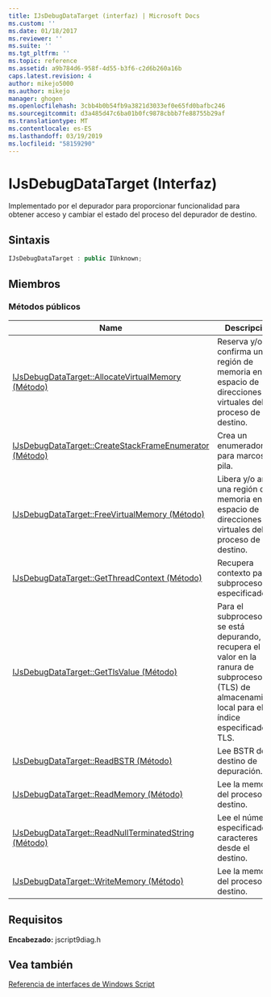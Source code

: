 ```yaml
---
title: IJsDebugDataTarget (interfaz) | Microsoft Docs
ms.custom: ''
ms.date: 01/18/2017
ms.reviewer: ''
ms.suite: ''
ms.tgt_pltfrm: ''
ms.topic: reference
ms.assetid: a9b784d6-958f-4d55-b3f6-c2d6b260a16b
caps.latest.revision: 4
author: mikejo5000
ms.author: mikejo
manager: ghogen
ms.openlocfilehash: 3cbb4b0b54fb9a3821d3033ef0e65fd0bafbc246
ms.sourcegitcommit: d3a485d47c6ba01b0fc9878cbbb7fe88755b29af
ms.translationtype: MT
ms.contentlocale: es-ES
ms.lasthandoff: 03/19/2019
ms.locfileid: "58159290"
---
```

# <a name="ijsdebugdatatarget-interface"></a>IJsDebugDataTarget (Interfaz)
Implementado por el depurador para proporcionar funcionalidad para obtener acceso y cambiar el estado del proceso del depurador de destino.  
  
## <a name="syntax"></a>Sintaxis  
  
```cpp
IJsDebugDataTarget : public IUnknown;  
```  
  
## <a name="members"></a>Miembros  
  
### <a name="public-methods"></a>Métodos públicos  
  
|Name|Descripción|  
|----------|-----------------|  
|[IJsDebugDataTarget::AllocateVirtualMemory (Método)](../../winscript/reference/ijsdebugdatatarget-allocatevirtualmemory-method.md)|Reserva y/o confirma una región de memoria en el espacio de direcciones virtuales del proceso de destino.|  
|[IJsDebugDataTarget::CreateStackFrameEnumerator (Método)](../../winscript/reference/ijsdebugdatatarget-createstackframeenumerator-method.md)|Crea un enumerador para marcos de pila.|  
|[IJsDebugDataTarget::FreeVirtualMemory (Método)](../../winscript/reference/ijsdebugdatatarget-freevirtualmemory-method.md)|Libera y/o anula una región de memoria en el espacio de direcciones virtuales del proceso de destino.|  
|[IJsDebugDataTarget::GetThreadContext (Método)](../../winscript/reference/ijsdebugdatatarget-getthreadcontext-method.md)|Recupera contexto para el subproceso especificado.|  
|[IJsDebugDataTarget::GetTlsValue (Método)](../../winscript/reference/ijsdebugdatatarget-gettlsvalue-method.md)|Para el subproceso que se está depurando, recupera el valor en la ranura de subproceso (TLS) de almacenamiento local para el índice especificado de TLS.|  
|[IJsDebugDataTarget::ReadBSTR (Método)](../../winscript/reference/ijsdebugdatatarget-readbstr-method.md)|Lee BSTR del destino de depuración.|  
|[IJsDebugDataTarget::ReadMemory (Método)](../../winscript/reference/ijsdebugdatatarget-readmemory-method.md)|Lee la memoria del proceso de destino.|  
|[IJsDebugDataTarget::ReadNullTerminatedString (Método)](../../winscript/reference/ijsdebugdatatarget-readnullterminatedstring-method.md)|Lee el número especificado de caracteres desde el destino.|  
|[IJsDebugDataTarget::WriteMemory (Método)](../../winscript/reference/ijsdebugdatatarget-writememory-method.md)|Lee la memoria del proceso de destino.|  
  
## <a name="requirements"></a>Requisitos  
 **Encabezado:** jscript9diag.h  
  
## <a name="see-also"></a>Vea también  
 [Referencia de interfaces de Windows Script](../../winscript/reference/windows-script-interfaces-reference.md)